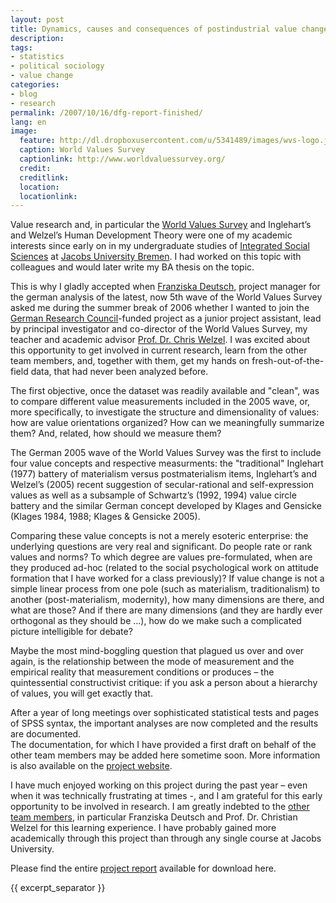 ```yaml
---
layout: post
title: Dynamics, causes and consequences of postindustrial value change -- Germany in international perspective
description:
tags: 
- statistics
- political sociology
- value change
categories:
- blog
- research
permalink: /2007/10/16/dfg-report-finished/
lang: en
image:
  feature: http://dl.dropboxusercontent.com/u/5341489/images/wvs-logo.jpg
  caption: World Values Survey
  captionlink: http://www.worldvaluessurvey.org/
  credit: 
  creditlink: 
  location: 
  locationlink:
---
```


Value research and, in particular the [World Values Survey](http://www.worldvaluessurvey.org) and Inglehart’s and Welzel’s Human Development Theory were one of my academic interests since early on in my undergraduate studies of [Integrated Social Sciences](http://www.jacobs-university.de/iss/) at [Jacobs University Bremen](http://www.jacobs-university.de).
I had worked on this topic with colleagues and would later write my BA thesis on the topic. 

This is why I gladly accepted when [Franziska Deutsch](http://www.jacobs-university.de/directory/02845/), project manager for the german analysis of the latest, now 5th wave of the World Values Survey asked me during the summer break of 2006 whether I wanted to join the [German Research Council](http://www.dfg.de/en/)-funded project as a junior project assistant, lead by principal investigator and co-director of the World Values Survey, my teacher and academic advisor [Prof. Dr. Chris Welzel](http://www.jacobs-university.de/directory/cwelzel/index.php). 
I was excited about this opportunity to get involved in current research, learn from the other team members, and, together with them, get my hands on fresh-out-of-the-field data, that had never been analyzed before.

The first objective, once the dataset was readily available and "clean", was to compare different value measurements included in the 2005 wave, or, more specifically, to investigate the structure and dimensionality of values: 
how are value orientations organized? How can we meaningfully summarize them? 
And, related, how should we measure them?

The German 2005 wave of the World Values Survey was the first to include four value concepts and respective measurments: 
the "traditional" Inglehart (1977) battery of materialism versus postmaterialism items, Inglehart’s and Welzel’s (2005) recent suggestion of secular-rational and self-expression values as well as a subsample of Schwartz’s (1992, 1994) value circle battery and the similar German concept developed by Klages and Gensicke (Klages 1984, 1988; Klages & Gensicke 2005).

Comparing these value concepts is not a merely esoteric enterprise: 
the underlying questions are very real and significant. 
Do people rate or rank values and norms? 
To which degree are values pre-formulated, when are they produced ad-hoc (related to the social psychological work on attitude formation that I have worked for a class previously)? 
If value change is not a simple linear process from one pole (such as materialism, traditionalism) to another (post-materialism, modernity), how many dimensions are there, and what are those? 
And if there are many dimensions (and they are hardly ever orthogonal as they should be …), how do we make such a complicated picture intelligible for debate?

Maybe the most mind-boggling question that plagued us over and over again, is the relationship between the mode of measurement and the empirical reality that measurement conditions or produces – the quintessential constructivist critique: 
if you ask a person about a hierarchy of values, you will get exactly that.

After a year of long meetings over sophisticated statistical tests and pages of SPSS syntax, the important analyses are now completed and the results are documented.  
The documentation, for which I have provided a first draft on behalf of the other team members may be added here sometime soon. 
More information is also available on the [project website](http://www.jacobs-university.de/schools/shss/research/wvs).

I have much enjoyed working on this project during the past year – even when it was technically frustrating at times -, and I am grateful for this early opportunity to be involved in research. 
I am greatly indebted to the [other team members](http://www.jacobs-university.de/schools/shss/research/wvs/team/), in particular Franziska Deutsch and Prof. Dr. Christian Welzel for this learning experience. 
I have probably gained more academically through this project than through any single course at Jacobs University.

Please find the entire [project report](http://www.jacobs-university.de/imperia/md/content/groups/schools/shss/cwelzel/papers/subtopic1_value_structure_and_dimensions.pdf) available for download here.

{{ excerpt_separator }}